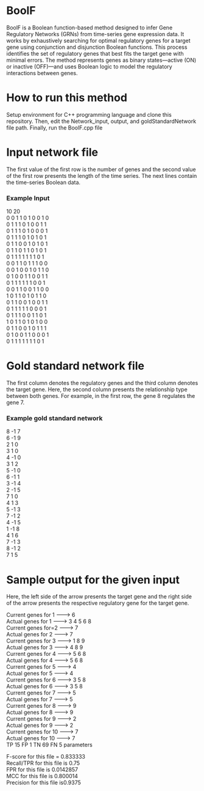# BoolF

BoolF is a Boolean function-based method designed to infer Gene Regulatory Networks (GRNs) from time-series gene expression data. It works by exhaustively searching for optimal regulatory genes for a target gene using conjunction and disjunction Boolean functions. This process identifies the set of regulatory genes that best fits the target gene with minimal errors. The method represents genes as binary states—active (ON) or inactive (OFF)—and uses Boolean logic to model the regulatory interactions between genes.

# How to run this method

Setup environment for C++ programming language and clone this repository. Then, edit the Network_input, output, and goldStandardNetwork file path. Finally, run the BoolF.cpp file

# Input network file 

The first value of the first row is the number of genes and the second value of the first row presents the length of the time series. The next lines contain the time-series Boolean data. 
### Example Input
10 20 <br/>
0 0 1 1 0 1 0 0 1 0 <br/>
0 1 1 1 0 1 0 0 1 1 <br/>
0 1 1 1 0 1 0 0 0 1 <br/>
0 1 1 1 0 1 0 1 0 1 <br/>
0 1 1 0 0 1 0 1 0 1 <br/>
0 1 1 0 1 1 0 1 0 1 <br/>
0 1 1 1 1 1 1 1 0 1 <br/>
0 0 1 1 0 1 1 1 0 0 <br/>
0 0 1 0 0 1 0 1 1 0 <br/>
0 1 0 0 1 1 0 0 1 1 <br/>
0 1 1 1 1 1 1 0 0 1 <br/>
0 0 1 1 0 0 1 1 0 0 <br/>
1 0 1 1 0 1 0 1 1 0 <br/>
0 1 1 0 0 1 0 0 1 1 <br/>
0 1 1 1 1 1 0 0 0 1 <br/>
0 1 1 1 0 0 1 1 0 1 <br/>
1 0 1 1 0 1 0 1 0 0 <br/>
0 1 1 0 0 1 0 1 1 1 <br/>
0 1 0 0 1 1 0 0 0 1 <br/>
0 1 1 1 1 1 1 1 0 1 <br/>


# Gold standard network file
 
The first column denotes the regulatory genes and the third column denotes the target gene. Here, the second column presents the relationship type between both genes. For example, in the first row, the gene 8 regulates the gene 7. 
### Example gold standard network
8	-1	7 <br/>
6	-1	9 <br/>
2	1	0 <br/>
3	1	0 <br/>
4	-1	0 <br/>
3	1	2 <br/>
5	-1	0 <br/>
6	-1	1 <br/>
3	-1	4 <br/>
2	-1	5 <br/>
7	1	0 <br/>
4	1	3 <br/>
5	-1	3 <br/>
7	-1	2 <br/>
4	-1	5 <br/>
1	-1	8 <br/>
4	1	6 <br/>
7	-1	3 <br/>
8	-1	2 <br/>
7	1	5 <br/>

# Sample output for the given input

Here, the left side of the arrow presents the target gene and the right side of the arrow presents the respective regulatory gene for the target gene.

Current genes for 1 --->  6 <br/>
Actual genes for  1 --->  3 4 5 6 8 <br/>
Current genes for=2 --->  7 <br/>
Actual genes for  2 --->  7 <br/>
Current genes for 3 --->  1 8 9 <br/>
Actual genes for  3 --->  4 8 9 <br/>
Current genes for 4 --->  5 6 8 <br/>
Actual genes for  4 --->  5 6 8 <br/>
Current genes for 5 --->  4 <br/>
Actual genes for  5 --->  4 <br/>
Current genes for 6 --->  3 5 8 <br/>
Actual genes for  6 --->  3 5 8 <br/>
Current genes for 7 --->  5 <br/>
Actual genes for  7 --->  5 <br/>
Current genes for 8 --->  9 <br/>
Actual genes for  8 --->  9 <br/>
Current genes for 9 --->  2 <br/>
Actual genes for  9 --->  2 <br/>
Current genes for 10 --->  7 <br/>
Actual genes for  10 --->  7 <br/>
TP 15  FP 1  TN 69  FN 5 parameters <br/>

F-score for this file = 0.833333 <br/>
Recall/TPR for this file is 0.75 <br/>
FPR for this file is 0.0142857 <br/>
MCC for this file is 0.800014 <br/>
Precision for this file is0.9375 <br/>


